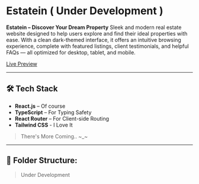 # Estatein ( Under Development )

**Estatein – Discover Your Dream Property**
Sleek and modern real estate website designed to help users explore and find their ideal properties with ease. With a clean dark-themed interface, it offers an intuitive browsing experience, complete with featured listings, client testimonials, and helpful FAQs — all optimized for desktop, tablet, and mobile.

[Live Preview](https://estatein-ma.netlify.app/)

---
## 🛠 Tech Stack
- **React.js** – Of course
- **TypeScript** – For Typing Safety
- **React Router** – For Client-side Routing
- **Tailwind CSS** - I Love It
> There's More Coming.. ~_~

---
## 📁 Folder Structure:

> Under Development
